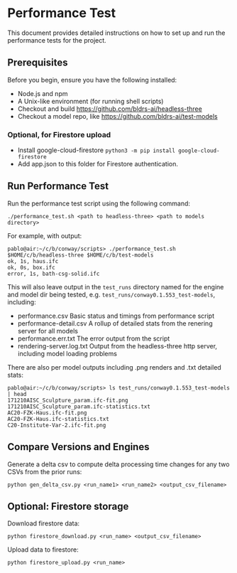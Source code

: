 # Performance Test

This document provides detailed instructions on how to set up and run the
performance tests for the project.

## Prerequisites

Before you begin, ensure you have the following installed:
- Node.js and npm
- A Unix-like environment (for running shell scripts)
- Checkout and build https://github.com/bldrs-ai/headless-three
- Checkout a model repo, like https://github.com/bldrs-ai/test-models

### Optional, for Firestore upload
- Install google-cloud-firestore ```python3 -m pip install google-cloud-firestore```
- Add app.json to this folder for Firestore authentication.       

## Run Performance Test

Run the performance test script using the following command:
```
./performance_test.sh <path to headless-three> <path to models directory>
```

For example, with output:
```
pablo@air:~/c/b/conway/scripts> ./performance_test.sh $HOME/c/b/headless-three $HOME/c/b/test-models
ok, 1s, haus.ifc
ok, 0s, box.ifc
error, 1s, bath-csg-solid.ifc
```

This will also leave output in the `test_runs` directory named for the engine and model dir being tested, e.g. `test_runs/conway0.1.553_test-models`, including:
- performance.csv             Basic status and timings from performance script
- performance-detail.csv      A rollup of detailed stats from the renering server for all models
- performance.err.txt         The error output from the script
- rendering-server.log.txt    Output from the headless-three http server, including model loading problems

There are also per model outputs including .png renders and .txt detailed stats:
```
pablo@air:~/c/b/conway/scripts> ls test_runs/conway0.1.553_test-models | head
171210AISC_Sculpture_param.ifc-fit.png
171210AISC_Sculpture_param.ifc-statistics.txt
AC20-FZK-Haus.ifc-fit.png
AC20-FZK-Haus.ifc-statistics.txt
C20-Institute-Var-2.ifc-fit.png
```

## Compare Versions and Engines
Generate a delta csv to compute delta processing time changes for any two CSVs from the prior runs:
```
python gen_delta_csv.py <run_name1> <run_name2> <output_csv_filename>
```

## Optional: Firestore storage
Download firestore data:
```
python firestore_download.py <run_name> <output_csv_filename>
```

Upload data to firestore:
```
python firestore_upload.py <run_name>
```
